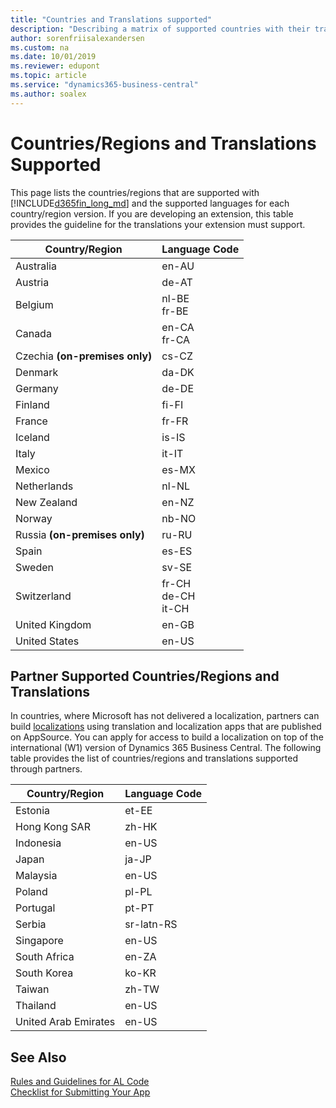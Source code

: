 ```yaml
---
title: "Countries and Translations supported"
description: "Describing a matrix of supported countries with their translations."
author: sorenfriisalexandersen
ms.custom: na
ms.date: 10/01/2019
ms.reviewer: edupont
ms.topic: article
ms.service: "dynamics365-business-central"
ms.author: soalex
---
```


# Countries/Regions and Translations Supported

This page lists the countries/regions that are supported with [!INCLUDE[d365fin_long_md](../includes/d365fin_long_md.md)] and the supported languages for each country/region version. If you are developing an extension, this table provides the guideline for the translations your extension must support.

|Country/Region|Language Code|
|-------|-------------|
|Australia|en-AU|
|Austria|de-AT|
|Belgium|nl-BE<br>fr-BE|
|Canada|en-CA <br>fr-CA|
|Czechia **(on-premises only)**|cs-CZ|
|Denmark|da-DK|
|Germany|de-DE|
|Finland|fi-FI|
|France|fr-FR|
|Iceland|is-IS|
|Italy|it-IT|
|Mexico|es-MX|
|Netherlands|nl-NL|
|New Zealand|en-NZ|
|Norway|nb-NO|
|Russia **(on-premises only)**|ru-RU|
|Spain|es-ES|
|Sweden|sv-SE|
|Switzerland|fr-CH<br>de-CH <br>it-CH|
|United Kingdom|en-GB|
|United States|en-US|

## Partner Supported Countries/Regions and Translations

In countries, where Microsoft has not delivered a localization, partners can build [localizations](/dynamics365/business-central/dev-itpro/developer/readiness/readiness-develop-localization) using translation and localization apps that are published on AppSource. You can apply for access to build a localization on top of the international (W1) version of Dynamics 365 Business Central. The following table provides the list of countries/regions and translations supported through partners.

|Country/Region|Language Code|
|-------|-------------|
|Estonia|et-EE|
|Hong Kong SAR|zh-HK|
|Indonesia|en-US|
|Japan|ja-JP|
|Malaysia|en-US|
|Poland|pl-PL|
|Portugal|pt-PT|
|Serbia|sr-latn-RS|
|Singapore|en-US|
|South Africa|en-ZA|
|South Korea|ko-KR|
|Taiwan|zh-TW|
|Thailand|en-US|
|United Arab Emirates|en-US|

## See Also

[Rules and Guidelines for AL Code](apptest-overview.md)  
[Checklist for Submitting Your App](../developer/devenv-checklist-submission.md)  
